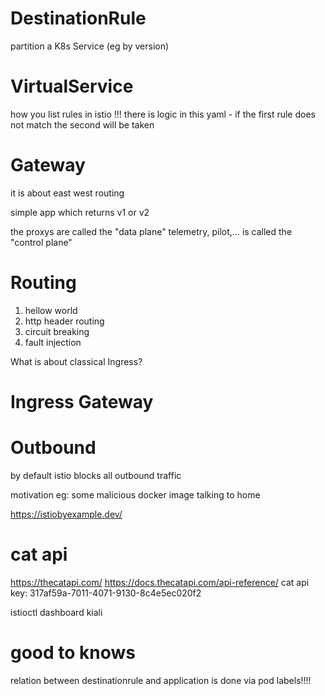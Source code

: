 # DestinationRule
partition a K8s Service (eg by version)

# VirtualService
how you list rules in istio
!!! there is logic in this yaml - if the first rule does not match the second will be taken

# Gateway

it is about east west routing

simple app which returns v1 or v2

the proxys are called the "data plane"
telemetry, pilot,... is called the "control plane"

# Routing
1. hellow world 
2. http header routing
3. circuit breaking
4. fault injection

What is about classical Ingress?

# Ingress Gateway

# Outbound 
by default istio blocks all outbound traffic

motivation eg: some malicious docker image talking to home

https://istiobyexample.dev/

# cat api
https://thecatapi.com/
https://docs.thecatapi.com/api-reference/
cat api key: 317af59a-7011-4071-9130-8c4e5ec020f2


istioctl dashboard kiali


# good to knows
relation between destinationrule and application is done via pod labels!!!!